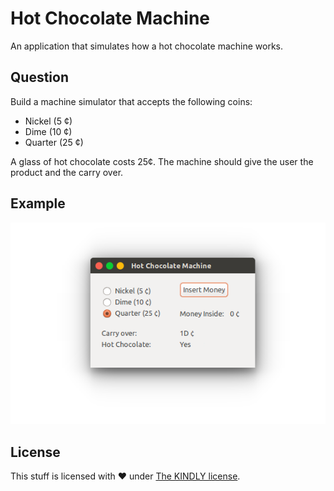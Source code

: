 Hot Chocolate Machine
=====================

An application that simulates how a hot chocolate machine works.

## Question

Build a machine simulator that accepts the following coins:

 - Nickel (5 ¢)
 - Dime (10 ¢)
 - Quarter (25 ¢)

A glass of hot chocolate costs 25¢. The machine should give the user the product and the carry over.

## Example
![Screenshot](/docs/example.png)

## License
This stuff is licensed with :heart: under [The KINDLY license](/LICENSE).
